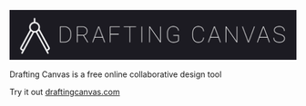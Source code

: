 

![## Drafting Canvas](https://raw.githubusercontent.com/DavidIreland1/drafting-canvas/main/public/images/drafting-canvas.svg)

Drafting Canvas is a free online collaborative design tool

Try it out [draftingcanvas.com](draftingcanvas.com)

